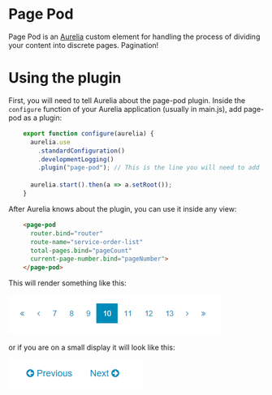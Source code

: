 # Page Pod

Page Pod is an [Aurelia][aurelia] custom element for handling the process of dividing your content into discrete pages. Pagination!

# Using the plugin

First, you will need to tell Aurelia about the page-pod plugin. Inside the `configure` function of your Aurelia application (usually in main.js), add page-pod as a plugin:

```javascript
    export function configure(aurelia) {
      aurelia.use
        .standardConfiguration()
        .developmentLogging()
        .plugin("page-pod"); // This is the line you will need to add

      aurelia.start().then(a => a.setRoot());
    }
```

After Aurelia knows about the plugin, you can use it inside any view:

```html
    <page-pod
      router.bind="router"
      route-name="service-order-list"
      total-pages.bind="pageCount"
      current-page-number.bind="pageNumber">
    </page-pod>
```

This will render something like this:

![Page Pod Large](./img/large.png)

or if you are on a small display it will look like this:

![Page Pod Small](./img/small.png)

[aurelia]: http://aurelia.io/
